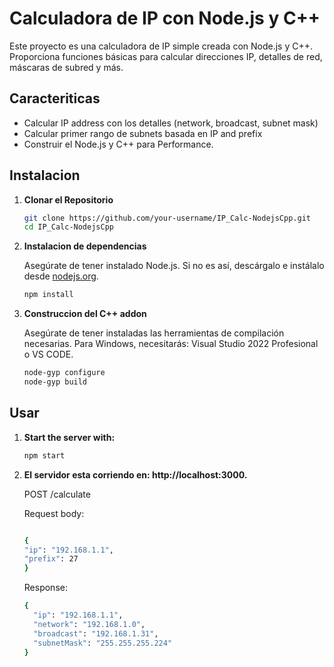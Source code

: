 # Calculadora de IP con Node.js y C++

Este proyecto es una calculadora de IP simple creada con Node.js y C++. Proporciona funciones básicas para calcular direcciones IP, detalles de red, máscaras de subred y más.

## Caracteriticas

- Calcular IP address con los detalles (network, broadcast, subnet mask)
- Calcular primer rango de subnets basada en IP and prefix
- Construir el Node.js y C++ para Performance.

## Instalacion

1. **Clonar el Repositorio**

    ```bash
    git clone https://github.com/your-username/IP_Calc-NodejsCpp.git
    cd IP_Calc-NodejsCpp
    ```

2. **Instalacion de dependencias**

    Asegúrate de tener instalado Node.js. Si no es así, descárgalo e instálalo desde [nodejs.org](https://nodejs.org/).

    ```bash
    npm install
    ```

3. **Construccion del C++ addon**

    Asegúrate de tener instaladas las herramientas de compilación necesarias. Para Windows, necesitarás: Visual Studio 2022 Profesional o VS CODE.

    ```bash
    node-gyp configure
    node-gyp build
    ```

## Usar

1. **Start the server with:**

    ```bash
    npm start
    ```

2. **El servidor esta corriendo en: http://localhost:3000.**

    POST /calculate

    Request body:
    
    ```bash

    {
    "ip": "192.168.1.1",
    "prefix": 27
    }

    ```

    Response:
    
    ```bash
    {
      "ip": "192.168.1.1",
      "network": "192.168.1.0",
      "broadcast": "192.168.1.31",
      "subnetMask": "255.255.255.224"
    }
    ```
